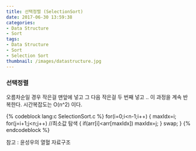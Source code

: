 ```yaml
---
title: 선택정렬 (SelectionSort)
date: 2017-06-30 13:59:38
categories:
- Data Structure
- Sort
tags:
- Data Structure
- Sort
- Selection Sort
thumbnail: /images/datastructure.jpg
---
```

### 선택정렬
오름차순일 경우 작은걸 맨앞에 넣고 그 다음 작은걸 두 번째 넣고 ..
이 과정을 계속 반복한다. 시간복잡도는 O(n^2) 이다.


{% codeblock lang:c SelectionSort.c  %}
for(i=0;i<n-1;i++)
{
	maxIdx=i;
	for(j=i+1;j<n;j++)	//최소값 탐색
	{
		if(arr[i]<arr[maxIdx])
			maxIdx=j;
	}
	swap;
}
{% endcodeblock %}

참고 : 윤성우의 열혈 자료구조
